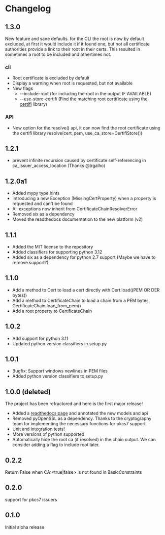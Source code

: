 # Changelog 

## 1.3.0

New feature and sane defaults. for the CLI the root is now by default excluded, at first it would include it if it found one, but not all certificate authorities provide a link to their root in their certs. This resulted in sometimes a root to be included and othertimes not.

### cli
* Root certificate is excluded by default
* Display a warning when root is requested, but not available
* New flags
    * --include-root (for including the root in the output IF AVAILABLE)
    * --use-store-certifi (Find the matching root certificate using the [certifi](https://github.com/certifi/python-certifi) library)

### API
* New option for the resolve() api, it can now find the root certificate using the certifi library
    resolve(cert_pem, use_ca_store=CertifiStore())

## 1.2.1
* prevent infinite recursion caused by certificate self-referencing in ca_issuer_access_location (Thanks @trgalho)

## 1.2.0a1
* Added mypy type hints
* Introducing a new Exception (MissingCertProperty) when a property is requested and can't be found
* All exceptions now inherit from CertificateChainResolverError
* Removed six as a dependency
* Moved the readthedocs documentation to the new platform (v2)

## 1.1.1
* Added the MIT license to the repository
* Added classifiers for supporting python 3.12
* Added six as a dependency for python 2.7 support (Maybe we have to remove support?)

## 1.1.0

* Add a method to Cert to load a cert directly with Cert.load((PEM OR DER bytes))
* Add a method to CertificateChain to load a chain from a PEM bytes CertificateChain.load_from_pem()
* Add a root property to CertificateChain

## 1.0.2

* Add support for python 3.11
* Updated python version classifiers in setup.py

## 1.0.1

* Bugfix: Support windows newlines in PEM files
* Added python version classifiers to setup.py

## 1.0.0 (deleted)

The project has been refractored and here is the first major release!

* Added a [readthedocs page](https://certificate-resolver.readthedocs.io/en/latest/) and annotated the new models and api
* Removed pyOpenSSL as a dependency. Thanks to the cryptography team for implementing the necessary functions for pkcs7 support.
* Unit and integration tests!
* More versions of python supported
* Automatically hide the root ca (if resolved) in the chain output. We can consider adding a flag to include root later.

## 0.2.2
Return False when CA:<true|false> is not found in BasicConstraints

## 0.2.0
support for pkcs7 issuers

## 0.1.0
Initial alpha release

